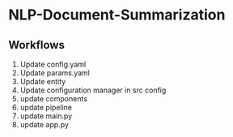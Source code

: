 # NLP-Document-Summarization

## Workflows

1. Update config.yaml
2. Update params.yaml
3. Update entity
4. Update configuration manager in src config
5. update components
6. update pipeline
7. update main.py
8. update app.py

